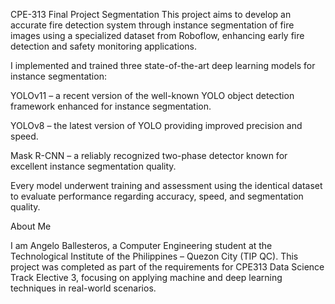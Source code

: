 CPE-313 Final Project Segmentation
This project aims to develop an accurate fire detection system through instance segmentation of fire images using a specialized dataset from Roboflow, enhancing early fire detection and safety monitoring applications.

I implemented and trained three state-of-the-art deep learning models for instance segmentation:

YOLOv11 – a recent version of the well-known YOLO object detection framework enhanced for instance segmentation.

YOLOv8 – the latest version of YOLO providing improved precision and speed.

Mask R-CNN – a reliably recognized two-phase detector known for excellent instance segmentation quality.

Every model underwent training and assessment using the identical dataset to evaluate performance regarding accuracy, speed, and segmentation quality.

About Me

I am Angelo Ballesteros, a Computer Engineering student at the Technological Institute of the Philippines – Quezon City (TIP QC). This project was completed as part of the requirements for CPE313 Data Science Track Elective 3, focusing on applying machine and deep learning techniques in real-world scenarios.
